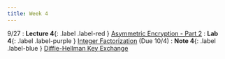```yaml
---
title: Week 4
---
```


9/27
: **Lecture 4**{: .label .label-red } [Asymmetric Encryption - Part 2](#)
: **Lab 4**{: .label .label-purple } [Integer Factorization](#) (Due 10/4)
: **Note 4**{: .label .label-blue } [Diffie-Hellman Key Exchange](#)
